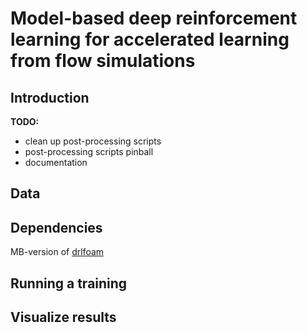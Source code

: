 # Model-based deep reinforcement learning for accelerated learning from flow simulations

## Introduction
**TODO:**
- clean up post-processing scripts
- post-processing scripts pinball
- documentation

## Data

## Dependencies
MB-version of [drlfoam](https://github.com/JanisGeise/drlfoam/tree/mb_drl)

## Running a training

## Visualize results